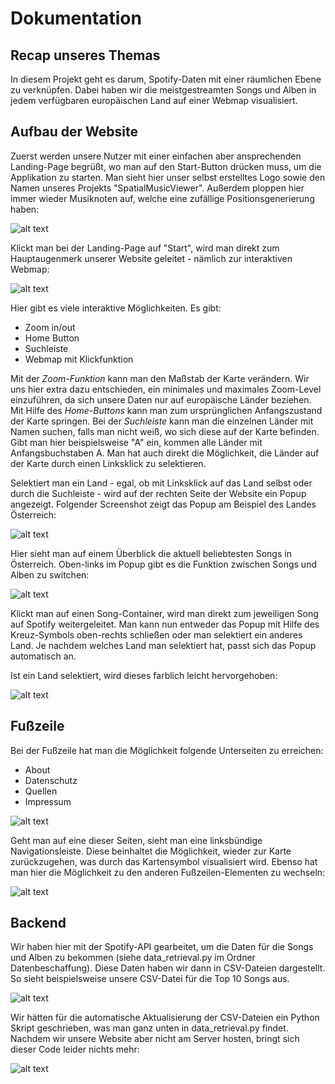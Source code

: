 # Dokumentation

## Recap unseres Themas

In diesem Projekt geht es darum, Spotify-Daten mit einer räumlichen Ebene zu verknüpfen. Dabei haben wir die meistgestreamten Songs und Alben in jedem verfügbaren europäischen Land auf einer Webmap visualisiert.

## Aufbau der Website

Zuerst werden unsere Nutzer mit einer einfachen aber ansprechenden Landing-Page begrüßt, wo man auf den Start-Button drücken muss, um die Applikation zu starten. Man sieht hier unser selbst erstelltes Logo sowie den Namen unseres Projekts "SpatialMusicViewer". Außerdem ploppen hier immer wieder Musiknoten auf, welche eine zufällige Positionsgenerierung haben:

![alt text](<Bilder für Dokumentation/landingpage.png>)

Klickt man bei der Landing-Page auf "Start", wird man direkt zum Hauptaugenmerk unserer Website geleitet - nämlich zur interaktiven Webmap:

![alt text](<Bilder für Dokumentation/webmap.png>)

Hier gibt es viele interaktive Möglichkeiten. Es gibt:
- Zoom in/out
- Home Button
- Suchleiste
- Webmap mit Klickfunktion

Mit der _Zoom-Funktion_ kann man den Maßstab der Karte verändern. Wir uns hier extra dazu entschieden, ein minimales und maximales Zoom-Level einzuführen, da sich unsere Daten nur auf europäische Länder beziehen. Mit Hilfe des _Home-Buttons_ kann man zum ursprünglichen Anfangszustand der Karte springen. Bei der _Suchleiste_ kann man die einzelnen Länder mit Namen suchen, falls man nicht weiß, wo sich diese auf der Karte befinden. Gibt man hier beispielsweise "A" ein, kommen alle Länder mit Anfangsbuchstaben A. Man hat auch direkt die Möglichkeit, die Länder auf der Karte durch einen Linksklick zu selektieren. 

Selektiert man ein Land - egal, ob mit Linksklick auf das Land selbst oder durch die Suchleiste - wird auf der rechten Seite der Website ein Popup angezeigt. Folgender Screenshot zeigt das Popup am Beispiel des Landes Österreich:

![alt text](<Bilder für Dokumentation/popup.png>)

Hier sieht man auf einem Überblick die aktuell beliebtesten Songs in Österreich. Oben-links im Popup gibt es die Funktion zwischen Songs und Alben zu switchen:

![alt text](<Bilder für Dokumentation/switch.png>)

Klickt man auf einen Song-Container, wird man direkt zum jeweiligen Song auf Spotify weitergeleitet. Man kann nun entweder das Popup mit Hilfe des Kreuz-Symbols oben-rechts schließen oder man selektiert ein anderes Land. Je nachdem welches Land man selektiert hat, passt sich das Popup automatisch an. 

Ist ein Land selektiert, wird dieses farblich leicht hervorgehoben:

![alt text](<Bilder für Dokumentation/webmap_closeup.png>)

## Fußzeile

Bei der Fußzeile hat man die Möglichkeit folgende Unterseiten zu erreichen:
- About
- Datenschutz
- Quellen
- Impressum

![alt text](<Bilder für Dokumentation/footer.png>)

Geht man auf eine dieser Seiten, sieht man eine linksbündige Navigationsleiste. Diese beinhaltet die Möglichkeit, wieder zur Karte zurückzugehen, was durch das Kartensymbol visualisiert wird. Ebenso hat man hier die Möglichkeit zu den anderen Fußzeilen-Elementen zu wechseln:

![alt text](<Bilder für Dokumentation/sidebar.png>)

## Backend

Wir haben hier mit der Spotify-API gearbeitet, um die Daten für die Songs und Alben zu bekommen (siehe data_retrieval.py im Ordner Datenbeschaffung). Diese Daten haben wir dann in CSV-Dateien dargestellt. So sieht beispielsweise unsere CSV-Datei für die Top 10 Songs aus. 

![alt text](<Bilder für Dokumentation/csv_top10_songs.png>)

Wir hätten für die automatische Aktualisierung der CSV-Dateien ein Python Skript geschrieben, was man ganz unten in data_retrieval.py findet. Nachdem wir unsere Website aber nicht am Server hosten, bringt sich dieser Code leider nichts mehr:

![alt text](<Bilder für Dokumentation/backend_time.png>)
